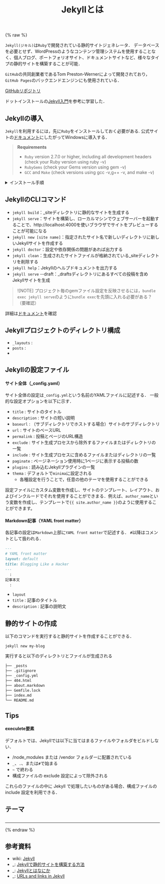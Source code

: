 ﻿---
title: Jekyllとは
category: Web
tags:
  - Jekyll
  - Ruby
id: e3ae5516-8075-4dd0-b368-8819db6ff114
---

{% raw %}

`Jekyll(ジキル)`は`Ruby`で開発されている静的サイトジェネレータ．
データベースを必要とせず、WordPressのようなコンテンツ管理システムを使用することなく、個人ブログ、ポートフォリオサイト、ドキュメントサイトなど、様々なタイプの静的サイトを構築することが可能．

`GitHub`の共同創業者であるTom Preston-Wernerによって開発されており，`GitHub Pages`のバックエンドエンジンにも使用されている．

[GitHubリポジトリ](https://github.com/jekyll)

ドットインストールの[Jekyll入門](https://dotinstall.com/lessons/basic_jekyll)を参考に学習した．

## Jekyllの導入
`Jekyll`を利用するには，先に`Ruby`をインストールしておく必要がある.
公式サイトの[ドキュメント](https://jekyllrb.com/docs/installation/#requirements)にしたがってWindowsに導入する．

> **Requirements**
> - `Ruby` version 2.7.0 or higher, including all development headers (check your Ruby version using ruby -v)
> - `RubyGems` (check your Gems version using gem -v)
> - `GCC` and `Make` (check versions using gcc -v,g++ -v, and make -v)

<details>
<summary>インストール手順</summary>

#### 
Windowsに`Ruby`をインストールするため，[`RubyInstaller`](https://rubyinstaller.org/)を使用する．
[RubyInstaller Downloads](https://rubyinstaller.org/downloads/)から`Ruby+Devkit`版をダウンロードして，インストール．

<img src="assets/img/Jekyll/RubyInstaller.png" alt="" width="300">
<img src="assets/img/Jekyll/{8C855C44-9583-4961-AA4F-2C61A3338E70}.png" alt="" width="300">

</details>


## JekyllのCLIコマンド

- `jekyll build`：_siteディレクトリに静的なサイトを生成する
- `jekyll serve`：サイトを構築し、ローカルマシンでウェブサーバーを起動することで、http://localhost:4000を使いブラウザでサイトをプレビューすることが可能になる
- `jekyll new [site name]`：指定されたサイト名で新しいディレクトリに新しいJekyllサイトを作成する
- `jekyll doctor`：設定や依存関係の問題があれば出力する
- `jekyll clean`：生成されたサイトファイルが格納されている_siteディレクトリを削除する
- `jekyll help`：Jekyllのヘルプドキュメントを出力する
- `jekyll serve` --draft：_draftsディレクトリにあるすべての投稿を含めJekyllサイトを生成

> ![NOTE]
> プロジェクト毎のgemファイル設定を反映させるには，`bundle exec jekyll serve`のように`bundle exec`を先頭に入れる必要がある？（要確認）

詳細は[ドキュメント](https://jekyllrb.com/docs/usage/)を確認


## Jekyllプロジェクトのディレクトリ構成

- `_layouts` : 
- `posts` : 
- 



## Jekyllの設定ファイル

#### サイト全体（_config.yaml）

サイト全体の設定は`_config.yml`という名前のYAMLファイルに記述する．
一般的な設定オプションを以下に示す．

- `title` : サイトのタイトル
- `description` : サイトの短い説明
- `baseurl` : （サブディレクトリでホストする場合）サイトのサブディレクトリ
- `url` : サイトのベースURL
- `permalink` : 投稿とページのURL構造
- `exclude` : サイト生成プロセスから除外するファイルまたはディレクトリの一覧
- `include` : サイト生成プロセスに含めるファイルまたはディレクトリの一覧
- `paginate` : ページネーション使用時に1ページに表示する投稿の数
- `plugins` : 読み込むJekyllプラグインの一覧
- `thema` : デフォルトで`minima`に設定される
  - 各種設定を行うことで，任意の他のテーマを使用することができる

設定ファイルにカスタム変数を作成し、サイトのテンプレート、レイアウト、およびインクルードでそれを使用することができまる．例えば、`author_name`という変数を作成し、テンプレートで`{{ site.author_name }}`のように使用することができます。


#### Markdown記事（YAML front matter）

各記事の設定は`Markdown`上部に`YAML front matter`で記述する．
`#`以降はコメントとして扱われる．

```md
---
# YAML front matter
layout: default
title: Blogging Like a Hacker
---
  :
記事本文
  :
```

[](https://jekyllrb.com/docs/front-matter/)



- `layout`
- `title` : 記事のタイトル
- `description` : 記事の説明文





## 静的サイトの作成

以下のコマンドを実行すると静的サイトを作成することができる．

```
jekyll new my-blog
```

実行すると以下のディレクトリとファイルが生成される

```
├── _posts
├── .gitignore
├── _config.yml
├── 404.html
├── about.markdown
├── Gemfile.lock
├── index.md
└── README.md
```






## Tips

#### execulete要素

デフォルトでは、Jekyllでは以下に当てはまるファイルやフォルダをビルドしない．

- /node_modules または /vendor フォルダーに配置されている
- `_`、`.`、または`#`で始まる
- `~` で終わる
- 構成ファイルの exclude 設定によって除外される

これらのファイルの中に Jekyll で処理したいものがある場合、構成ファイルの include 設定を利用できる．



## テーマ


## 

---

{% endraw %}

## 参考資料

- wiki: [Jekyll](https://ja.wikipedia.org/wiki/Jekyll)
- _: [Jekyllで静的サイトを構築する方法](https://kinsta.com/jp/blog/jekyll-static-site/)
- _: [Jekyllとはなにか](https://www.codegrid.net/articles/jekyll-1/)
- _: [URLs and links in Jekyll](https://mademistakes.com/mastering-jekyll/how-to-link/)
